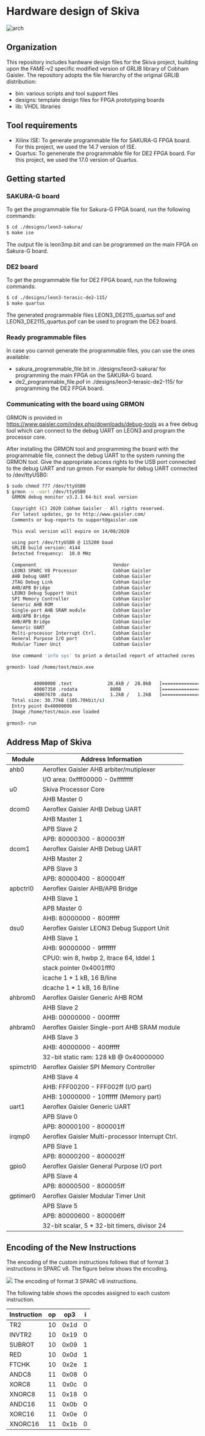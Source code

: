 Hardware design of Skiva 
===
![arch](https://github.com/Secure-Embedded-Systems/Skiva/blob/master/doc/diagram.png)

## Organization 
This repository includes hardware design files for the Skiva project, building upon the FAME-v2 specific modified version of GRLIB library of Cobham Gaisler. The repository adopts the file hierarchy of the original GRLIB distribution:
* bin:			various scripts and tool support files
* designs:		template design files for FPGA prototyping boards
* lib: 			VHDL libraries

## Tool requirements 
* Xilinx ISE: To generate programmable file for SAKURA-G FPGA board. For this project, we used the 14.7 version of ISE. 
* Quartus: To genenerate the programmable file for DE2 FPGA board. For this project, we used the 17.0 version of Quartus. 

## Getting started
### SAKURA-G board
To get the programmable file for Sakura-G FPGA board, run the following commands:
```sh
$ cd ./designs/leon3-sakura/
$ make ise
```
The output file is leon3mp.bit and can be programmed on the main FPGA on Sakura-G board.
### DE2 board
To get the programmable file for DE2 FPGA board, run the following commands:
```sh
$ cd ./designs/leon3-terasic-de2-115/
$ make quartus
```
The generated programmable files LEON3_DE2115_quartus.sof and LEON3_DE2115_quartus.pof can be used to program the DE2 board.

### Ready programmable files
In case you cannot generate the programmable files, you can use the ones available:
- sakura_programmable_file.bit in ./designs/leon3-sakura/ for programming the main FPGA on the SAKURA-G board.
- de2_programmable_file.pof in ./designs/leon3-terasic-de2-115/ for programming the DE2 FPGA board.


### Communicating with the board using GRMON
GRMON is provided in https://www.gaisler.com/index.php/downloads/debug-tools as a free debug tool which can connect to the debug UART on LEON3 and program the processor core.

After installing the GRMON tool and programming the board with the programmable file, connect the debug UART to the system running the GRMON tool. Give the appropriate access rights to the USB port connected to the debug UART and run grmon. For example for debug UART connected to /dev/ttyUSB0:
```sh
$ sudo chmod 777 /dev/ttyUSB0
$ grmon -u -uart /dev/ttyUSB0 
  GRMON debug monitor v3.2.1 64-bit eval version
  
  Copyright (C) 2020 Cobham Gaisler - All rights reserved.
  For latest updates, go to http://www.gaisler.com/
  Comments or bug-reports to support@gaisler.com
  
  This eval version will expire on 14/08/2020

  using port /dev/ttyUSB0 @ 115200 baud
  GRLIB build version: 4144
  Detected frequency:  10.0 MHz
  
  Component                            Vendor
  LEON3 SPARC V8 Processor             Cobham Gaisler
  AHB Debug UART                       Cobham Gaisler
  JTAG Debug Link                      Cobham Gaisler
  AHB/APB Bridge                       Cobham Gaisler
  LEON3 Debug Support Unit             Cobham Gaisler
  SPI Memory Controller                Cobham Gaisler
  Generic AHB ROM                      Cobham Gaisler
  Single-port AHB SRAM module          Cobham Gaisler
  AHB/APB Bridge                       Cobham Gaisler
  AHB/APB Bridge                       Cobham Gaisler
  Generic UART                         Cobham Gaisler
  Multi-processor Interrupt Ctrl.      Cobham Gaisler
  General Purpose I/O port             Cobham Gaisler
  Modular Timer Unit                   Cobham Gaisler
  
  Use command 'info sys' to print a detailed report of attached cores
  
grmon3> load /home/test/main.exe


          40000000 .text             28.8kB /  28.8kB   [===============>] 100%
          40007350 .rodata            800B              [===============>] 100%
          40007670 .data              1.2kB /   1.2kB   [===============>] 100%
  Total size: 30.77kB (105.70kbit/s)
  Entry point 0x40000000
  Image /home/test/main.exe loaded
  
grmon3> run

```

## Address Map of Skiva

| Module      | Address Information                               |
|-------------|---------------------------------------------------|
| ahb0        | Aeroflex Gaisler  AHB arbiter/mutiplexer          |
|             | I/O area: 0xfff00000 - 0xffffffff                 |
| u0          | Skiva Processor Core                              |
|             | AHB Master 0                                      |
| dcom0       | Aeroflex Gaisler  AHB Debug UART                  |
|             | AHB Master 1                                      |
|             | APB Slave 2                                       |
|             | APB: 80000300 - 800003ff                          |
| dcom1       | Aeroflex Gaisler  AHB Debug UART                  |
|             | AHB Master 2                                      |
|             | APB Slave 3                                       |
|             | APB: 80000400 - 800004ff                          |
| apbctrl0    | Aeroflex Gaisler  AHB/APB Bridge                  |
|             | AHB Slave 1                                       |
|             | APB Master 0                                      |
|             | AHB: 80000000 - 800fffff                          |
| dsu0        | Aeroflex Gaisler  LEON3 Debug Support Unit        |
|             | AHB Slave 1                                       |
|             | AHB: 90000000 - 9fffffff                          |
|             | CPU0:  win 8, hwbp 2, itrace 64, lddel 1          |
|             | stack pointer 0x4001fff0                          |
|             | icache 1 * 1 kB, 16 B/line                        |
|             | dcache 1 * 1 kB, 16 B/line                        |
| ahbrom0     | Aeroflex Gaisler  Generic AHB ROM                 |
|             | AHB Slave 2                                       |
|             | AHB: 00000000 - 000fffff                          |
| ahbram0     | Aeroflex Gaisler  Single-port AHB SRAM module     |
|             | AHB Slave 3                                       |
|             | AHB: 40000000 - 400fffff                          |
|             | 32-bit static ram: 128 kB @ 0x40000000            |
| spimctrl0   | Aeroflex Gaisler  SPI Memory Controller           |
|             | AHB Slave 4                                       |
|             | AHB: FFF00200 - FFF002ff (I/O part)               |
|             | AHB: 10000000 - 10ffffff (Memory part)            |
| uart1       | Aeroflex Gaisler  Generic UART                    |
|             | APB Slave 0                                       |
|             | APB: 80000100 - 800001ff                          |
| irqmp0      | Aeroflex Gaisler  Multi-processor Interrupt Ctrl. |
|             | APB Slave 1                                       |
|             | APB: 80000200 - 800002ff                          |
| gpio0       | Aeroflex Gaisler  General Purpose I/O port        |
|             | APB Slave 4                                       |
|             | APB: 80000500 - 800005ff                          |
| gptimer0    | Aeroflex Gaisler  Modular Timer Unit              |
|             | APB Slave 5                                       |
|             | APB: 80000600 - 800006ff                          |
|             | 32-bit scalar, 5 * 32-bit timers, divisor 24      |

## Encoding of the New Instructions
The encoding of the custom instructions follows that of format 3 instructions in SPARC v8. The figure below shows the encoding.

![](https://github.com/Secure-Embedded-Systems/Skiva/blob/master/doc/format3.png) The encoding of format 3 SPARC v8 instructions.

The following table shows the opcodes assigned to each custom instruction.

| Instruction   | op  | op3   | i  |
| ------------- |:---:| :----:|:--:|
| TR2           | 10  | 0x1d  |0   |
| INVTR2        | 10  | 0x19  |0   |
| SUBROT        | 10  | 0x09  |1   |
| RED           | 10  | 0x0d  |1   |
| FTCHK         | 10  | 0x2e  |1   |
| ANDC8         | 11  | 0x08  |0   |
| XORC8         | 11  | 0x0c  |0   |
| XNORC8        | 11  | 0x18  |0   |
| ANDC16        | 11  | 0x0b  |0   |
| XORC16        | 11  | 0x0e  |0   |
| XNORC16       | 11  | 0x1b  |0   |
